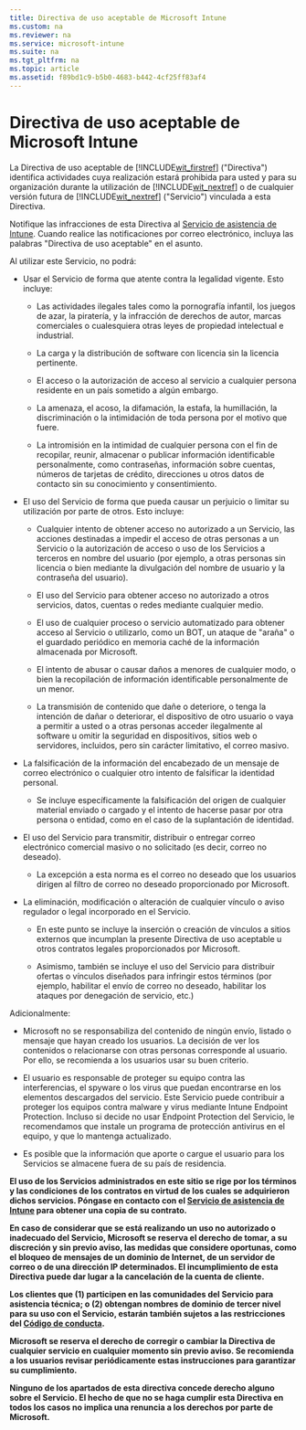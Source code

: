 ```yaml
---
title: Directiva de uso aceptable de Microsoft Intune
ms.custom: na
ms.reviewer: na
ms.service: microsoft-intune
ms.suite: na
ms.tgt_pltfrm: na
ms.topic: article
ms.assetid: f89bd1c9-b5b0-4683-b442-4cf25ff83af4
---
```

# Directiva de uso aceptable de Microsoft Intune
La Directiva de uso aceptable de [!INCLUDE[wit_firstref](../Token/wit_firstref_md.md)] ("Directiva") identifica actividades cuya realización estará prohibida para usted y para su organización durante la utilización de [!INCLUDE[wit_nextref](../Token/wit_nextref_md.md)] o de cualquier versión futura de [!INCLUDE[wit_nextref](../Token/wit_nextref_md.md)] ("Servicio") vinculada a esta Directiva.

Notifique las infracciones de esta Directiva al [Servicio de asistencia de Intune](http://go.microsoft.com/fwlink/?LinkID=242283). Cuando realice las notificaciones por correo electrónico, incluya las palabras "Directiva de uso aceptable" en el asunto.

Al utilizar este Servicio, no podrá:

-   Usar el Servicio de forma que atente contra la legalidad vigente. Esto incluye:

    -   Las actividades ilegales tales como la pornografía infantil, los juegos de azar, la piratería, y la infracción de derechos de autor, marcas comerciales o cualesquiera otras leyes de propiedad intelectual e industrial.

    -   La carga y la distribución de software con licencia sin la licencia pertinente.

    -   El acceso o la autorización de acceso al servicio a cualquier persona residente en un país sometido a algún embargo.

    -   La amenaza, el acoso, la difamación, la estafa, la humillación, la discriminación o la intimidación de toda persona por el motivo que fuere.

    -   La intromisión en la intimidad de cualquier persona con el fin de recopilar, reunir, almacenar o publicar información identificable personalmente, como contraseñas, información sobre cuentas, números de tarjetas de crédito, direcciones u otros datos de contacto sin su conocimiento y consentimiento.

-   El uso del Servicio de forma que pueda causar un perjuicio o limitar su utilización por parte de otros. Esto incluye:

    -   Cualquier intento de obtener acceso no autorizado a un Servicio, las acciones destinadas a impedir el acceso de otras personas a un Servicio o la autorización de acceso o uso de los Servicios a terceros en nombre del usuario (por ejemplo, a otras personas sin licencia o bien mediante la divulgación del nombre de usuario y la contraseña del usuario).

    -   El uso del Servicio para obtener acceso no autorizado a otros servicios, datos, cuentas o redes mediante cualquier medio.

    -   El uso de cualquier proceso o servicio automatizado para obtener acceso al Servicio o utilizarlo, como un BOT, un ataque de "araña" o el guardado periódico en memoria caché de la información almacenada por Microsoft.

    -   El intento de abusar o causar daños a menores de cualquier modo, o bien la recopilación de información identificable personalmente de un menor.

    -   La transmisión de contenido que dañe o deteriore, o tenga la intención de dañar o deteriorar, el dispositivo de otro usuario o vaya a permitir a usted o a otras personas acceder ilegalmente al software u omitir la seguridad en dispositivos, sitios web o servidores, incluidos, pero sin carácter limitativo, el correo masivo.

-   La falsificación de la información del encabezado de un mensaje de correo electrónico o cualquier otro intento de falsificar la identidad personal.

    -   Se incluye específicamente la falsificación del origen de cualquier material enviado o cargado y el intento de hacerse pasar por otra persona o entidad, como en el caso de la suplantación de identidad.

-   El uso del Servicio para transmitir, distribuir o entregar correo electrónico comercial masivo o no solicitado (es decir, correo no deseado).

    -   La excepción a esta norma es el correo no deseado que los usuarios dirigen al filtro de correo no deseado proporcionado por Microsoft.

-   La eliminación, modificación o alteración de cualquier vínculo o aviso regulador o legal incorporado en el Servicio.

    -   En este punto se incluye la inserción o creación de vínculos a sitios externos que incumplan la presente Directiva de uso aceptable u otros contratos legales proporcionados por Microsoft.

    -   Asimismo, también se incluye el uso del Servicio para distribuir ofertas o vínculos diseñados para infringir estos términos (por ejemplo, habilitar el envío de correo no deseado, habilitar los ataques por denegación de servicio, etc.)

Adicionalmente:

-   Microsoft no se responsabiliza del contenido de ningún envío, listado o mensaje que hayan creado los usuarios. La decisión de ver los contenidos o relacionarse con otras personas corresponde al usuario. Por ello, se recomienda a los usuarios usar su buen criterio.

-   El usuario es responsable de proteger su equipo contra las interferencias, el spyware o los virus que puedan encontrarse en los elementos descargados del servicio. Este Servicio puede contribuir a proteger los equipos contra malware y virus mediante Intune Endpoint Protection. Incluso si decide no usar Endpoint Protection del Servicio, le recomendamos que instale un programa de protección antivirus en el equipo, y que lo mantenga actualizado.

-   Es posible que la información que aporte o cargue el usuario para los Servicios se almacene fuera de su país de residencia.

**El uso de los Servicios administrados en este sitio se rige por los términos y las condiciones de los contratos en virtud de los cuales se adquirieron dichos servicios. Póngase en contacto con el [Servicio de asistencia de Intune](http://go.microsoft.com/fwlink/?LinkID=242283) para obtener una copia de su contrato.**

**En caso de considerar que se está realizando un uso no autorizado o inadecuado del Servicio, Microsoft se reserva el derecho de tomar, a su discreción y sin previo aviso, las medidas que considere oportunas, como el bloqueo de mensajes de un dominio de Internet, de un servidor de correo o de una dirección IP determinados. El incumplimiento de esta Directiva puede dar lugar a la cancelación de la cuenta de cliente.**

**Los clientes que (1) participen en las comunidades del Servicio para asistencia técnica; o (2) obtengan nombres de dominio de tercer nivel para su uso con el Servicio, estarán también sujetos a las restricciones del [Código de conducta](http://go.microsoft.com/fwlink/?LinkId=203310).**

**Microsoft se reserva el derecho de corregir o cambiar la Directiva de cualquier servicio en cualquier momento sin previo aviso. Se recomienda a los usuarios revisar periódicamente estas instrucciones para garantizar su cumplimiento.**

**Ninguno de los apartados de esta directiva concede derecho alguno sobre el Servicio. El hecho de que no se haga cumplir esta Directiva en todos los casos no implica una renuncia a los derechos por parte de Microsoft.**

